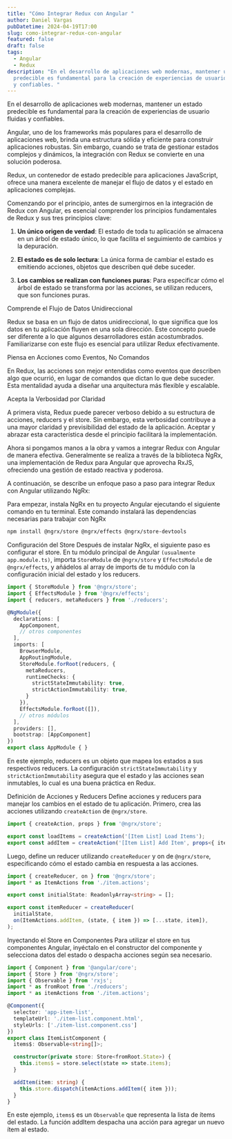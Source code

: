 ```yaml
---
title: "Cómo Integrar Redux con Angular "
author: Daniel Vargas
pubDatetime: 2024-04-19T17:00
slug: como-integrar-redux-con-angular
featured: false
draft: false
tags:
  - Angular
  - Redux
description: "En el desarrollo de aplicaciones web modernas, mantener un estado
  predecible es fundamental para la creación de experiencias de usuario fluidas
  y confiables. "
---
```

En el desarrollo de aplicaciones web modernas, mantener un estado predecible es fundamental para la creación de experiencias de usuario fluidas y confiables.

Angular, uno de los frameworks más populares para el desarrollo de aplicaciones web, brinda una estructura sólida y eficiente para construir aplicaciones robustas. Sin embargo, cuando se trata de gestionar estados complejos y dinámicos, la integración con Redux se convierte en una solución poderosa.

Redux, un contenedor de estado predecible para aplicaciones JavaScript, ofrece una manera excelente de manejar el flujo de datos y el estado en aplicaciones complejas.

Comenzando por el principio, antes de sumergirnos en la integración de Redux con Angular, es esencial comprender los principios fundamentales de Redux y sus tres principios clave:

1.  **Un único origen de verdad**: El estado de toda tu aplicación se almacena en un árbol de estado único, lo que facilita el seguimiento de cambios y la depuración.
    
2.  **El estado es de solo lectura**: La única forma de cambiar el estado es emitiendo acciones, objetos que describen qué debe suceder.
    
3.  **Los cambios se realizan con funciones puras**: Para especificar cómo el árbol de estado se transforma por las acciones, se utilizan reducers, que son funciones puras.
    

Comprende el Flujo de Datos Unidireccional

Redux se basa en un flujo de datos unidireccional, lo que significa que los datos en tu aplicación fluyen en una sola dirección. Este concepto puede ser diferente a lo que algunos desarrolladores están acostumbrados. Familiarizarse con este flujo es esencial para utilizar Redux efectivamente.

Piensa en Acciones como Eventos, No Comandos

En Redux, las acciones son mejor entendidas como eventos que describen algo que ocurrió, en lugar de comandos que dictan lo que debe suceder. Esta mentalidad ayuda a diseñar una arquitectura más flexible y escalable.

Acepta la Verbosidad por Claridad

A primera vista, Redux puede parecer verboso debido a su estructura de acciones, reducers y el store. Sin embargo, esta verbosidad contribuye a una mayor claridad y previsibilidad del estado de la aplicación. Aceptar y abrazar esta característica desde el principio facilitará la implementación.

Ahora si pongamos manos a la obra y vamos a integrar Redux con Angular de manera efectiva. Generalmente se realiza a través de la biblioteca NgRx, una implementación de Redux para Angular que aprovecha RxJS, ofreciendo una gestión de estado reactiva y poderosa.

A continuación, se describe un enfoque paso a paso para integrar Redux con Angular utilizando NgRx:

Para empezar, instala NgRx en tu proyecto Angular ejecutando el siguiente comando en tu terminal. Este comando instalará las dependencias necesarias para trabajar con NgRx

```bash
npm install @ngrx/store @ngrx/effects @ngrx/store-devtools
```

Configuración del Store
Después de instalar NgRx, el siguiente paso es configurar el store. En tu módulo principal de Angular `(usualmente app.module.ts)`, importa `StoreModule` de `@ngrx/store` y `EffectsModule` de `@ngrx/effects`, y añádelos al array de imports de tu módulo con la configuración inicial del estado y los reducers.

```typescript
import { StoreModule } from '@ngrx/store';
import { EffectsModule } from '@ngrx/effects';
import { reducers, metaReducers } from './reducers';

@NgModule({
  declarations: [
    AppComponent,
    // otros componentes
  ],
  imports: [
    BrowserModule,
    AppRoutingModule,
    StoreModule.forRoot(reducers, {
      metaReducers,
      runtimeChecks: {
        strictStateImmutability: true,
        strictActionImmutability: true,
      }
    }),
    EffectsModule.forRoot([]),
    // otros módulos
  ],
  providers: [],
  bootstrap: [AppComponent]
})
export class AppModule { }
```
En este ejemplo, reducers es un objeto que mapea los estados a sus respectivos reducers. La configuración `strictStateImmutability` y `strictActionImmutability` asegura que el estado y las acciones sean inmutables, lo cual es una buena práctica en Redux.

Definición de Acciones y Reducers
Define acciones y reducers para manejar los cambios en el estado de tu aplicación. Primero, crea las acciones utilizando `createAction` de `@ngrx/store`.

```typescript
import { createAction, props } from '@ngrx/store';

export const loadItems = createAction('[Item List] Load Items');
export const addItem = createAction('[Item List] Add Item', props<{ item: string }>());
```

Luego, define un reducer utilizando `createReducer` y on de `@ngrx/store`, especificando cómo el estado cambia en respuesta a las acciones.

```typescript
import { createReducer, on } from '@ngrx/store';
import * as ItemActions from './item.actions';

export const initialState: ReadonlyArray<string> = [];

export const itemReducer = createReducer(
  initialState,
  on(ItemActions.addItem, (state, { item }) => [...state, item]),
);

```

Inyectando el Store en Componentes
Para utilizar el store en tus componentes Angular, inyéctalo en el constructor del componente y selecciona datos del estado o despacha acciones según sea necesario.

```typescript
import { Component } from '@angular/core';
import { Store } from '@ngrx/store';
import { Observable } from 'rxjs';
import * as fromRoot from './reducers';
import * as itemActions from './item.actions';

@Component({
  selector: 'app-item-list',
  templateUrl: './item-list.component.html',
  styleUrls: ['./item-list.component.css']
})
export class ItemListComponent {
  items$: Observable<string[]>;

  constructor(private store: Store<fromRoot.State>) {
    this.items$ = store.select(state => state.items);
  }

  addItem(item: string) {
    this.store.dispatch(itemActions.addItem({ item }));
  }
}
```

En este ejemplo, `items$` es un `Observable` que representa la lista de ítems del estado. La función addItem despacha una acción para agregar un nuevo ítem al estado.